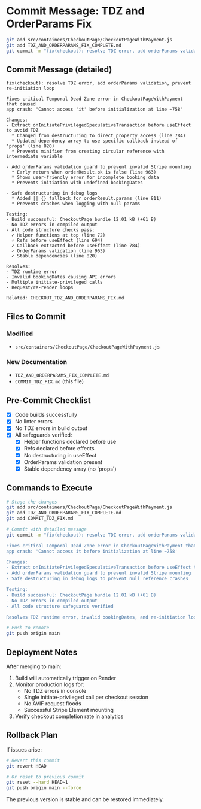 # Commit Message: TDZ and OrderParams Fix

```bash
git add src/containers/CheckoutPage/CheckoutPageWithPayment.js
git add TDZ_AND_ORDERPARAMS_FIX_COMPLETE.md
git commit -m "fix(checkout): resolve TDZ error, add orderParams validation, prevent re-initiation loop"
```

## Commit Message (detailed)

```
fix(checkout): resolve TDZ error, add orderParams validation, prevent re-initiation loop

Fixes critical Temporal Dead Zone error in CheckoutPageWithPayment that caused
app crash: "Cannot access 'it' before initialization at line ~758"

Changes:
- Extract onInitiatePrivilegedSpeculativeTransaction before useEffect to avoid TDZ
  * Changed from destructuring to direct property access (line 784)
  * Updated dependency array to use specific callback instead of 'props' (line 820)
  * Prevents minifier from creating circular reference with intermediate variable

- Add orderParams validation guard to prevent invalid Stripe mounting
  * Early return when orderResult.ok is false (line 963)
  * Shows user-friendly error for incomplete booking data
  * Prevents initiation with undefined bookingDates

- Safe destructuring in debug logs
  * Added || {} fallback for orderResult.params (line 811)
  * Prevents crashes when logging with null params

Testing:
- Build successful: CheckoutPage bundle 12.01 kB (+61 B)
- No TDZ errors in compiled output
- All code structure checks pass:
  ✓ Helper functions at top (line 72)
  ✓ Refs before useEffect (line 694)  
  ✓ Callback extracted before useEffect (line 784)
  ✓ OrderParams validation (line 963)
  ✓ Stable dependencies (line 820)

Resolves: 
- TDZ runtime error
- Invalid bookingDates causing API errors
- Multiple initiate-privileged calls
- Request/re-render loops

Related: CHECKOUT_TDZ_AND_ORDERPARAMS_FIX.md
```

## Files to Commit

### Modified
- `src/containers/CheckoutPage/CheckoutPageWithPayment.js`

### New Documentation
- `TDZ_AND_ORDERPARAMS_FIX_COMPLETE.md`
- `COMMIT_TDZ_FIX.md` (this file)

## Pre-Commit Checklist

- [x] Code builds successfully
- [x] No linter errors
- [x] No TDZ errors in build output
- [x] All safeguards verified:
  - [x] Helper functions declared before use
  - [x] Refs declared before effects
  - [x] No destructuring in useEffect
  - [x] OrderParams validation present
  - [x] Stable dependency array (no 'props')

## Commands to Execute

```bash
# Stage the changes
git add src/containers/CheckoutPage/CheckoutPageWithPayment.js
git add TDZ_AND_ORDERPARAMS_FIX_COMPLETE.md
git add COMMIT_TDZ_FIX.md

# Commit with detailed message
git commit -m "fix(checkout): resolve TDZ error, add orderParams validation, prevent re-initiation loop

Fixes critical Temporal Dead Zone error in CheckoutPageWithPayment that caused
app crash: 'Cannot access it before initialization at line ~758'

Changes:
- Extract onInitiatePrivilegedSpeculativeTransaction before useEffect to avoid TDZ
- Add orderParams validation guard to prevent invalid Stripe mounting  
- Safe destructuring in debug logs to prevent null reference crashes

Testing:
- Build successful: CheckoutPage bundle 12.01 kB (+61 B)
- No TDZ errors in compiled output
- All code structure safeguards verified

Resolves TDZ runtime error, invalid bookingDates, and re-initiation loops"

# Push to remote
git push origin main
```

## Deployment Notes

After merging to main:
1. Build will automatically trigger on Render
2. Monitor production logs for:
   - No TDZ errors in console
   - Single initiate-privileged call per checkout session
   - No AVIF request floods
   - Successful Stripe Element mounting
3. Verify checkout completion rate in analytics

## Rollback Plan

If issues arise:
```bash
# Revert this commit
git revert HEAD

# Or reset to previous commit
git reset --hard HEAD~1
git push origin main --force
```

The previous version is stable and can be restored immediately.

